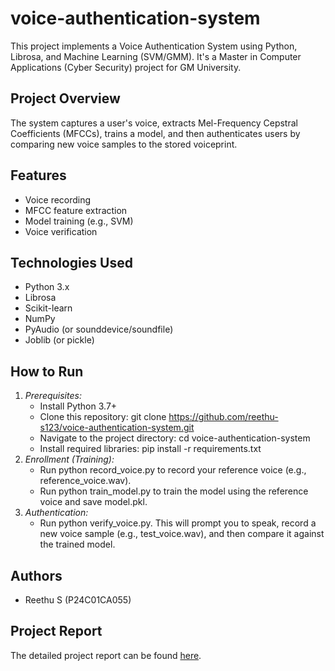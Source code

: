 # voice-authentication-system
This project implements a Voice Authentication System using Python, Librosa, and Machine Learning (SVM/GMM). It's a Master in Computer Applications (Cyber Security) project for GM University.

## Project Overview
The system captures a user's voice, extracts Mel-Frequency Cepstral Coefficients (MFCCs), trains a model, and then authenticates users by comparing new voice samples to the stored voiceprint.

## Features
- Voice recording
- MFCC feature extraction
- Model training (e.g., SVM)
- Voice verification

## Technologies Used
- Python 3.x
- Librosa
- Scikit-learn
- NumPy
- PyAudio (or sounddevice/soundfile)
- Joblib (or pickle)

## How to Run
1.  *Prerequisites:*
    *   Install Python 3.7+
    *   Clone this repository: git clone https://github.com/reethu-s123/voice-authentication-system.git
    *   Navigate to the project directory: cd voice-authentication-system
    *   Install required libraries: pip install -r requirements.txt
2.  *Enrollment (Training):*
    *   Run python record_voice.py to record your reference voice (e.g., reference_voice.wav).
    *   Run python train_model.py to train the model using the reference voice and save model.pkl.
3.  *Authentication:*
    *   Run python verify_voice.py. This will prompt you to speak, record a new voice sample (e.g., test_voice.wav), and then compare it against the trained model.

## Authors
- Reethu S (P24C01CA055)

## Project Report
The detailed project report can be found [here](VoiceAuthSystem.pdf).
